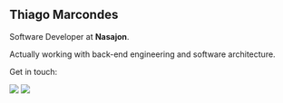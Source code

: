## **Thiago Marcondes**

Software Developer at **Nasajon**.

Actually working with back-end engineering and software architecture.

Get in touch:

[<img src="https://img.shields.io/badge/LinkedIn-0077B5?style=for-the-badge&logo=linkedin&logoColor=white">](https://www.linkedin.com/in/thiago-marcondes-5a98a2222/) <a href="mailto:thiagoox2@gmail.com?"><img src="https://img.shields.io/badge/Gmail-D14836?style=for-the-badge&logo=gmail&logoColor=white"/></a>
